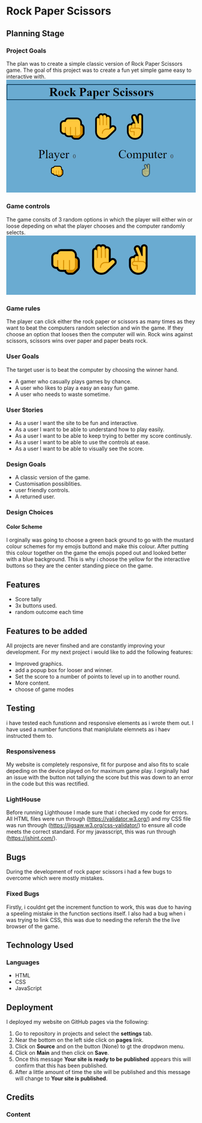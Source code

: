 # **Rock Paper Scissors**

## **Planning Stage**
### Project Goals
The plan was to create a simple classic version of Rock Paper Scissors game. The goal of this project was to create a fun yet simple game easy to interactive with.
![rockpaperscissors.png](docs/images/rockpaperscissors.png)

### Game controls 
The game consits of 3 random options in which the player will either win or loose depeding on what the player chooses and the computer randomly selects.
![emojis.png](docs/images/emojis.png)

### Game rules
The player can click either the rock paper or scissors as many times as they want to beat the computers random selection and win the game. If they choose an option that looses then the computer will win. Rock wins against scissors, scissors wins over paper and paper beats rock.

### User Goals
The target user is to beat the computer by choosing the winner hand.
* A gamer who casually plays games by chance.
* A user who likes to play a easy an easy fun game.
* A user who needs to waste sometime.

### User Stories
* As a user I want the site to be fun and interactive.
* As a user I want to be able to understand how to play easily.
* As a user I want to be able to keep trying to better my score continusly.
* As a user I want to be able to use the controls at ease.
* As a user I want to be able to visually see the score.

### Design Goals
* A classic version of the game.
* Customisation possiblities.
* user friendly controls.
* A returned user.

### Design Choices
#### Color Scheme
I orginally was going to choose a green back ground to go with the mustard colour schemes for my emojis buttond and make this colour. After putting this colour together on the game the emojis poped out and looked better with a blue background. This is why i choose the yellow for the interactive buttons so they are the center standing piece on the game.

## **Features**

- Score tally
- 3x buttons used.
- random outcome each time

## **Features to be added**
All projects are never finshed and are constantly improving your development. For my next project i would like to add the following features:
* Improved graphics.
* add a popup box for looser and winner.
* Set the score to a number of points to level up in to another round.
* More content.
* choose of game modes

## **Testing**
i have tested each funstionn and responsive elements as i wrote them out. I have used a number functions that maniplulate elemnets as i haev instructed them to.

### Responsiveness
My website is completely responsive, fit for purpose and also fits to scale depeding on the device played on for maximum game play. I orginally had an issue with the button not tallying the score but this was down to an error in the code but this was rectified. 

### LightHouse
Before running Lighthouse I made sure that i checked my code for errors.
All HTML files were run through (https://validator.w3.org/) and my CSS file was run through (https://jigsaw.w3.org/css-validator/) to ensure all code meets the correct standard. 
For my javasscript, this was run through (https://jshint.com/).

## **Bugs**
During the development of rock paper scissors i had a few bugs to overcome which were mostly mistakes.

### Fixed Bugs
Firstly, i couldnt get the increment function to work, this was due to having a speeling mistake in the function sections itself. I also had a bug when i was trying to link CSS, this was due to needing the refersh the the live browser of the game.

## **Technology Used**

### Languages
* HTML
* CSS
* JavaScript

## **Deployment**
I deployed my website on GitHub pages via the following:
1. Go to repository in projects and select the **settings** tab.
1. Near the bottom on the left side click on **pages** link.
1. Click on **Source** and on the button (None) to gt the dropdwon menu.
1. Click on **Main** and then click on **Save**.
1. Once this message **Your site is ready to be published** appears this will confirm that this has been published.
1. After a little amount of time the site will be published and this message will change to **Your site is published**.

## **Credits**

### Content






